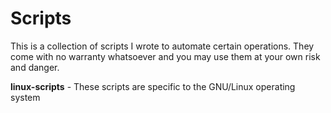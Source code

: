 # Scripts
This is a collection of scripts I wrote to automate certain operations. They come with no warranty whatsoever and you may use them at your own risk and danger.

**linux-scripts** - These scripts are specific to the GNU/Linux operating system
